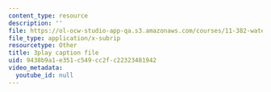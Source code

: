 ```yaml
---
content_type: resource
description: ''
file: https://ol-ocw-studio-app-qa.s3.amazonaws.com/courses/11-382-water-diplomacy-spring-2021/9438b9a1e351c549cc2fc22323481942_neBeTYziSLo.srt
file_type: application/x-subrip
resourcetype: Other
title: 3play caption file
uid: 9438b9a1-e351-c549-cc2f-c22323481942
video_metadata:
  youtube_id: null
---
```

